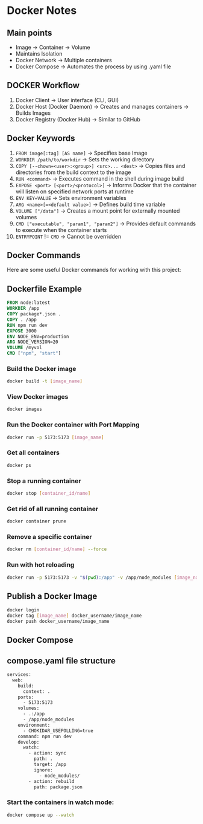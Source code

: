 # Docker Notes

## Main points
- Image -> Container -> Volume 
- Maintains Isolation
- Docker Network -> Multiple containers
- Docker Compose -> Automates the process by using .yaml file

## DOCKER Workflow
1. Docker Client -> User interface (CLI, GUI)
2. Docker Host (Docker Daemon) -> Creates and manages containers -> Builds Images 
3. Docker Registry (Docker Hub) -> Similar to GitHub

## Docker Keywords
1. `FROM image[:tag] [AS name]` -> Specifies base Image
2. `WORKDIR /path/to/workdir` -> Sets the working directory
3. `COPY [--chown=<user>:<group>] <src>... <dest>` -> Copies files and directories from the build context to the image
4. `RUN <command>` -> Executes command in the shell during image build
5. `EXPOSE <port> [<port>/<protocol>]` -> Informs Docker that the container will listen on specified network ports at runtime
6. `ENV KEY=VALUE` -> Sets environment variables
7. `ARG <name>[=<default value>]` -> Defines build time variable
8. `VOLUME ["/data"]` -> Creates a mount point for externally mounted volumes
9. `CMD ["executable", "param1", "param2"]` -> Provides default commands to execute when the container starts
10. `ENTRYPOINT` != `CMD` -> Cannot be overridden

## Docker Commands

Here are some useful Docker commands for working with this project:


## Dockerfile Example
```dockerfile
FROM node:latest
WORKDIR /app
COPY package*.json .
COPY . /app
RUN npm run dev  
EXPOSE 3000
ENV NODE_ENV=production
ARG NODE_VERSION=20
VOLUME /myvol
CMD ["npm", "start"]
```

### Build the Docker image
```bash
docker build -t [image_name]
```  

### View Docker images
```bash
docker images
```  

### Run the Docker container with Port Mapping
```bash
docker run -p 5173:5173 [image_name]
```  

### Get all containers
```bash
docker ps
```  

### Stop a running container
```bash
docker stop [container_id/name]
```  

### Get rid of all running container
```bash
docker container prune
```  

### Remove a specific container
```bash
docker rm [container_id/name] --force 
```  

### Run with hot reloading
```bash
docker run -p 5173:5173 -v "$(pwd):/app" -v /app/node_modules [image_name]
```  

## Publish a Docker Image
```bash
docker login 
docker tag [image_name] docker_username/image_name
docker push docker_username/image_name
```

## Docker Compose

## compose.yaml file structure
```bash
services:
  web:
    build:
      context: .
    ports:
      - 5173:5173
    volumes:
      - .:/app
      - /app/node_modules
    environment:
      - CHOKIDAR_USEPOLLING=true
    command: npm run dev
    develop:
      watch:
        - action: sync
          path: .
          target: /app
          ignore:
            - node_modules/
        - action: rebuild
          path: package.json
```

### Start the containers in watch mode:
```bash
docker compose up --watch
```  

